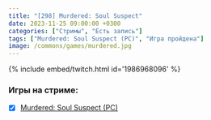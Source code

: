 ```yaml
---
title: "[298] Murdered: Soul Suspect"
date: 2023-11-25 09:00:00 +0300
categories: ["Стримы", "Есть запись"]
tags: ["Murdered: Soul Suspect (PC)", "Игра пройдена"]
image: /commons/games/murdered.jpg
---
```


{% include embed/twitch.html id='1986968096' %}

### Игры на стриме:
+ [x] [Murdered: Soul Suspect (PC)](/tags/murdered-soul-suspect-pc)
